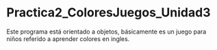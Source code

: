 # Practica2_ColoresJuegos_Unidad3
Este programa está orientado a objetos, básicamente es un juego para niños referido a aprender colores en ingles.
